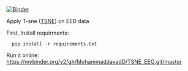 [![Binder](https://mybinder.org/badge_logo.svg)](https://mybinder.org/v2/gh/MohammadJavadD/TSNE_EEG.git/master)

Apply T-sne ([TSNE](https://scikit-learn.org/stable/modules/generated/sklearn.manifold.TSNE.html)) on EED data



First, Install requirments:

```
  pip install -r requirements.txt
```
Run it online:
https://mybinder.org/v2/gh/MohammadJavadD/TSNE_EEG.git/master

